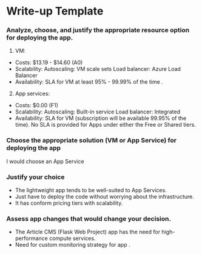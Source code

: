 # Write-up Template

### Analyze, choose, and justify the appropriate resource option for deploying the app.
1. VM:
- Costs: $13.19 - $14.60 (A0)
- Scalability: 
	Autoscaling: VM scale sets
	Load balancer: Azure Load Balancer
- Availability: SLA for VM at least 95% - 99.99% of the time . 


2. App services:
- Costs: $0.00 (F1)
- Scalability:
	Autoscaling: Built-in service
	Load balancer: Integrated
- Availability: SLA for VM (subscription will be available 99.95% of the time). No SLA is provided for Apps under either the Free or Shared tiers.

### Choose the appropriate solution (VM or App Service) for deploying the app

I would choose an App Service

### Justify your choice

- The lightweight app tends to be well-suited to App Services. 
- Just have to deploy the code without worrying about the infrastructure. 
- It has conform pricing tiers with scalability.


### Assess app changes that would change your decision.
- The Article CMS (Flask Web Project) app has the need for high-performance compute services.
- Need for custom monitoring strategy for app .